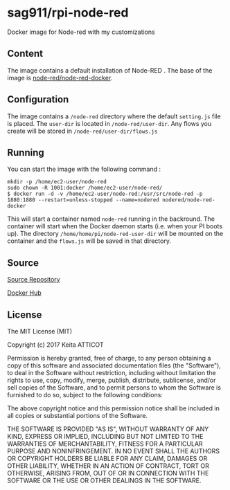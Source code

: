 # sag911/rpi-node-red
Docker image for Node-red with my customizations
## Content
The image contains a default installation of Node-RED . The base of the image is [node-red/node-red-docker](https://github.com/node-red/node-red-docker).
## Configuration
The image contains a `/node-red` directory where the default `setting.js` file is placed. The `user-dir` is located in `/node-red/user-dir`. Any flows you create will be stored in `/node-red/user-dir/flows.js`
## Running
You can start the image with the following command :
```
mkdir -p /home/ec2-user/node-red
sudo chown -R 1001:docker /home/ec2-user/node-red/
$ docker run -d -v /home/ec2-user/node-red:/usr/src/node-red -p 1880:1880 --restart=unless-stopped --name=nodered nodered/node-red-docker
```
This will start a container named `node-red` running in the backround. The container will start when the Docker daemon starts (i.e. when your PI boots up). The directory `/home/home/pi/node-red-user-dir` will be mounted on the container and the `flows.js` will be saved in that directory.
## Source
[Source Repository](https://github.com/katticot/node-red/tree/Unix/)

[Docker Hub](https://hub.docker.com/r/katticot/node-red/)
## License

The MIT License (MIT)

Copyright (c) 2017 Keita  ATTICOT

Permission is hereby granted, free of charge, to any person obtaining a copy of this software and associated documentation files (the "Software"), to deal in the Software without restriction, including without limitation the rights to use, copy, modify, merge, publish, distribute, sublicense, and/or sell copies of the Software, and to permit persons to whom the Software is furnished to do so, subject to the following conditions:

The above copyright notice and this permission notice shall be included in all copies or substantial portions of the Software.

THE SOFTWARE IS PROVIDED "AS IS", WITHOUT WARRANTY OF ANY KIND, EXPRESS OR IMPLIED, INCLUDING BUT NOT LIMITED TO THE WARRANTIES OF MERCHANTABILITY, FITNESS FOR A PARTICULAR PURPOSE AND NONINFRINGEMENT. IN NO EVENT SHALL THE AUTHORS OR COPYRIGHT HOLDERS BE LIABLE FOR ANY CLAIM, DAMAGES OR OTHER LIABILITY, WHETHER IN AN ACTION OF CONTRACT, TORT OR OTHERWISE, ARISING FROM, OUT OF OR IN CONNECTION WITH THE SOFTWARE OR THE USE OR OTHER DEALINGS IN THE SOFTWARE.
